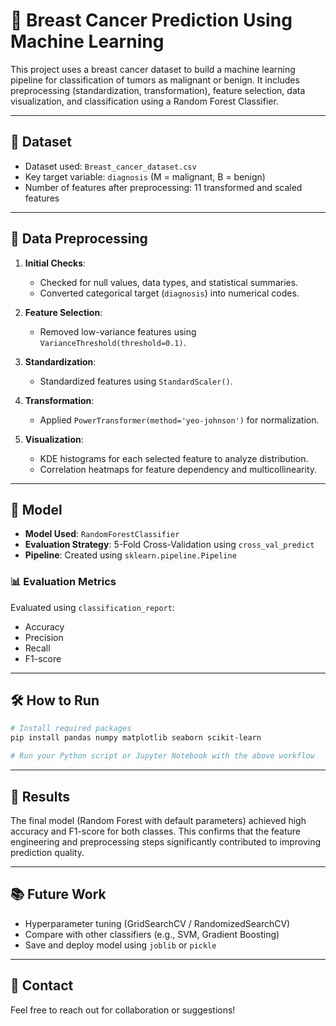 
# 🧠 Breast Cancer Prediction Using Machine Learning

This project uses a breast cancer dataset to build a machine learning pipeline for classification of tumors as malignant or benign. It includes preprocessing (standardization, transformation), feature selection, data visualization, and classification using a Random Forest Classifier.

---

## 📁 Dataset

- Dataset used: `Breast_cancer_dataset.csv`
- Key target variable: `diagnosis` (M = malignant, B = benign)
- Number of features after preprocessing: 11 transformed and scaled features

---

## 🔬 Data Preprocessing

1. **Initial Checks**:
   - Checked for null values, data types, and statistical summaries.
   - Converted categorical target (`diagnosis`) into numerical codes.

2. **Feature Selection**:
   - Removed low-variance features using `VarianceThreshold(threshold=0.1)`.

3. **Standardization**:
   - Standardized features using `StandardScaler()`.

4. **Transformation**:
   - Applied `PowerTransformer(method='yeo-johnson')` for normalization.

5. **Visualization**:
   - KDE histograms for each selected feature to analyze distribution.
   - Correlation heatmaps for feature dependency and multicollinearity.

---

## 🤖 Model

- **Model Used**: `RandomForestClassifier`
- **Evaluation Strategy**: 5-Fold Cross-Validation using `cross_val_predict`
- **Pipeline**: Created using `sklearn.pipeline.Pipeline`

### 📊 Evaluation Metrics

Evaluated using `classification_report`:
- Accuracy
- Precision
- Recall
- F1-score

---

## 🛠 How to Run

```bash
# Install required packages
pip install pandas numpy matplotlib seaborn scikit-learn

# Run your Python script or Jupyter Notebook with the above workflow
```

---

## 📌 Results

The final model (Random Forest with default parameters) achieved high accuracy and F1-score for both classes. This confirms that the feature engineering and preprocessing steps significantly contributed to improving prediction quality.

---

## 📚 Future Work

- Hyperparameter tuning (GridSearchCV / RandomizedSearchCV)
- Compare with other classifiers (e.g., SVM, Gradient Boosting)
- Save and deploy model using `joblib` or `pickle`

---

## 📧 Contact

Feel free to reach out for collaboration or suggestions!
